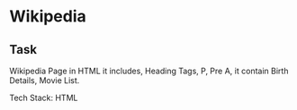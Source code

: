 # Wikipedia

## Task

Wikipedia Page in HTML it includes, Heading Tags, P, Pre A, it contain Birth Details, Movie List. <br />

Tech Stack: HTML
